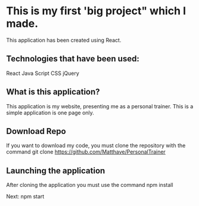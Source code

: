 # This is my first 'big project" which I made.
This application has been created using React.

## Technologies that have been used:
React
Java Script
CSS
jQuery

## What is this application?
This application is my website, presenting me as a personal trainer.
This is a simple application is one page only. 

## Download Repo
If you want to download my code,
you must clone the repository with the command git clone https://github.com/Matthave/PersonalTrainer

## Launching the application
After cloning the application you must use the command 
npm install

Next:
npm start
